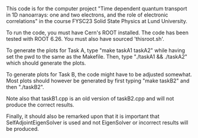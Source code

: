 This code is for the computer project "Time dependent quantum transport in 1D nanoarrays:
one and two electrons, and the role of electronic correlations" in the course FYSC23 Solid State Physics at Lund University.

To run the code, you must have Cern's ROOT installed. The code has been tested with ROOT 6.26. You must also have sourced 'thisroot.sh'.

To generate the plots for Task A, type "make taskA1 taskA2" while having set the pwd to the same as the Makefile. Then, type "./taskA1 && ./taskA2" which should generate the plots. 

To generate plots for Task B, the code might have to be adjusted somewhat. Most plots should however be generated by first typing "make taskB2" and then "./taskB2". 


Note also that taskB1.cpp is an old version of taskB2.cpp and will not produce the correct results.


Finally, it should also be remarked upon that it is important that SelfAdjointEigenSolver<MatrixXd> is used and not EigenSolver<MatrixXd> or incorrect results will be produced.
